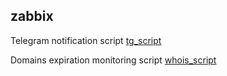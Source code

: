 ## zabbix

Telegram notification script
[tg_script](https://github.com/Technoraul/zabbix/tree/master/telegram_notif_script)

Domains expiration monitoring script
[whois_script](https://github.com/Technoraul/zabbix/tree/master/whois_script)
